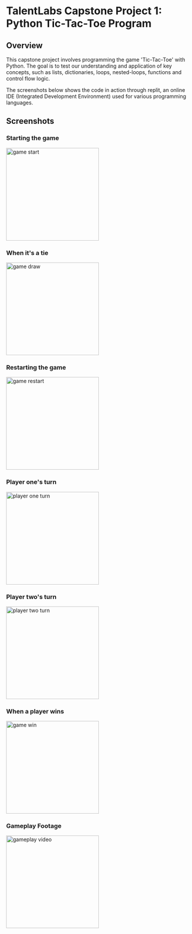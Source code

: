 # TalentLabs Capstone Project 1: Python Tic-Tac-Toe Program

## Overview
This capstone project involves programming the game 'Tic-Tac-Toe' with Python. The goal is to test our understanding and application of key concepts, such as lists, dictionaries, loops, nested-loops, functions and control flow logic.

The screenshots below shows the code in action through replit, an online IDE (Integrated Development Environment) used for various programming languages.

## Screenshots

### Starting the game
<img width="250" alt="game start" src="https://raw.githubusercontent.com/adamyangyang/TalentLabs-Capstone-Project-1-Python-Tic-Tac-Toe/main/screenshots/1-game-start.PNG">

### When it's a tie
<img width="250" alt="game draw" src="https://raw.githubusercontent.com/adamyangyang/TalentLabs-Capstone-Project-1-Python-Tic-Tac-Toe/main/screenshots/2-game-draw.PNG">

### Restarting the game
<img width="250" alt="game restart" src="https://raw.githubusercontent.com/adamyangyang/TalentLabs-Capstone-Project-1-Python-Tic-Tac-Toe/main/screenshots/3-game-restart.PNG">

### Player one's turn
<img width="250" alt="player one turn" src="https://raw.githubusercontent.com/adamyangyang/TalentLabs-Capstone-Project-1-Python-Tic-Tac-Toe/main/screenshots/4-player-one-turn.PNG">

### Player two's turn
<img width="250" alt="player two turn" src="https://raw.githubusercontent.com/adamyangyang/TalentLabs-Capstone-Project-1-Python-Tic-Tac-Toe/main/screenshots/5-player-two-turn.PNG">

### When a player wins
<img width="250" alt="game win" src="https://raw.githubusercontent.com/adamyangyang/TalentLabs-Capstone-Project-1-Python-Tic-Tac-Toe/main/screenshots/6-game-win.PNG">

### Gameplay Footage
<img width="250" alt="gameplay video" src="https://raw.githubusercontent.com/adamyangyang/TalentLabs-Capstone-Project-1-Python-Tic-Tac-Toe/main/screenshots/6-game-win.PNG">
